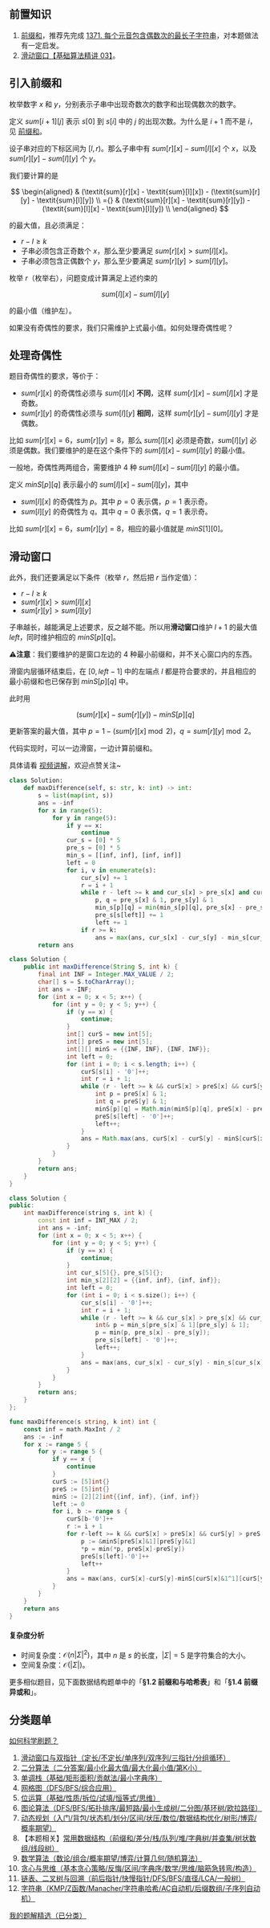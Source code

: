 ## 前置知识

1. [前缀和](https://leetcode.cn/problems/range-sum-query-immutable/solution/qian-zhui-he-ji-qi-kuo-zhan-fu-ti-dan-py-vaar/)，推荐先完成 [1371. 每个元音包含偶数次的最长子字符串](https://leetcode.cn/problems/find-the-longest-substring-containing-vowels-in-even-counts/)，对本题做法有一定启发。
2. [滑动窗口【基础算法精讲 03】](https://www.bilibili.com/video/BV1hd4y1r7Gq/)。

## 引入前缀和

枚举数字 $x$ 和 $y$，分别表示子串中出现奇数次的数字和出现偶数次的数字。

定义 $\textit{sum}[i+1][j]$ 表示 $s[0]$ 到 $s[i]$ 中的 $j$ 的出现次数。为什么是 $i+1$ 而不是 $i$，见 [前缀和](https://leetcode.cn/problems/range-sum-query-immutable/solution/qian-zhui-he-ji-qi-kuo-zhan-fu-ti-dan-py-vaar/)。

设子串对应的下标区间为 $[l,r)$。那么子串中有 $\textit{sum}[r][x] - \textit{sum}[l][x]$ 个 $x$，以及 $\textit{sum}[r][y] - \textit{sum}[l][y]$ 个 $y$。

我们要计算的是

$$
\begin{aligned}
    & (\textit{sum}[r][x] - \textit{sum}[l][x]) - (\textit{sum}[r][y] - \textit{sum}[l][y])      \\
={} & (\textit{sum}[r][x] - \textit{sum}[r][y]) - (\textit{sum}[l][x] - \textit{sum}[l][y])      \\
\end{aligned}
$$

的最大值，且必须满足：

- $r-l\ge k$
- 子串必须包含正奇数个 $x$，那么至少要满足 $\textit{sum}[r][x] > \textit{sum}[l][x]$。
- 子串必须包含正偶数个 $y$，那么至少要满足 $\textit{sum}[r][y] > \textit{sum}[l][y]$。

枚举 $r$（枚举右），问题变成计算满足上述约束的

$$
\textit{sum}[l][x] - \textit{sum}[l][y]
$$

的最小值（维护左）。

如果没有奇偶性的要求，我们只需维护上式最小值。如何处理奇偶性呢？

## 处理奇偶性

题目奇偶性的要求，等价于：

- $\textit{sum}[r][x]$ 的奇偶性必须与 $\textit{sum}[l][x]$ **不同**，这样 $\textit{sum}[r][x] - \textit{sum}[l][x]$ 才是奇数。
- $\textit{sum}[r][y]$ 的奇偶性必须与 $\textit{sum}[l][y]$ **相同**，这样 $\textit{sum}[r][y] - \textit{sum}[l][y]$ 才是偶数。

比如 $\textit{sum}[r][x]=6$，$\textit{sum}[r][y]=8$，那么 $\textit{sum}[l][x]$ 必须是奇数，$\textit{sum}[l][y]$ 必须是偶数。我们要维护的是在这个条件下的 $\textit{sum}[l][x] - \textit{sum}[l][y]$ 的最小值。

一般地，奇偶性两两组合，需要维护 $4$ 种 $\textit{sum}[l][x] - \textit{sum}[l][y]$ 的最小值。

定义 $\textit{minS}[p][q]$ 表示最小的 $\textit{sum}[l][x] - \textit{sum}[l][y]$，其中

- $\textit{sum}[l][x]$ 的奇偶性为 $p$。其中 $p=0$ 表示偶，$p=1$ 表示奇。
- $\textit{sum}[l][y]$ 的奇偶性为 $q$。其中 $q=0$ 表示偶，$q=1$ 表示奇。

比如 $\textit{sum}[r][x]=6$，$\textit{sum}[r][y]=8$，相应的最小值就是 $\textit{minS}[1][0]$。

## 滑动窗口

此外，我们还要满足以下条件（枚举 $r$，然后把 $r$ 当作定值）：

- $r-l\ge k$
- $\textit{sum}[r][x] > \textit{sum}[l][x]$
- $\textit{sum}[r][y] > \textit{sum}[l][y]$

子串越长，越能满足上述要求，反之越不能。所以用**滑动窗口**维护 $l+1$ 的最大值 $\textit{left}$，同时维护相应的 $\textit{minS}[p][q]$。

⚠**注意**：我们要维护的是窗口左边的 $4$ 种最小前缀和，并不关心窗口内的东西。

滑窗内层循环结束后，在 $[0,\textit{left}-1]$ 中的左端点 $l$ 都是符合要求的，并且相应的最小前缀和也已保存到 $\textit{minS}[p][q]$ 中。

此时用

$$
(\textit{sum}[r][x] - \textit{sum}[r][y]) - \textit{minS}[p][q]
$$

更新答案的最大值，其中 $p=1-(\textit{sum}[r][x]\bmod 2)$，$q = \textit{sum}[r][y]\bmod 2$。

代码实现时，可以一边滑窗，一边计算前缀和。

具体请看 [视频讲解](https://www.bilibili.com/video/BV1D5F6eRECp/?t=49m08s)，欢迎点赞关注~

```py [sol-Python3]
class Solution:
    def maxDifference(self, s: str, k: int) -> int:
        s = list(map(int, s))
        ans = -inf
        for x in range(5):
            for y in range(5):
                if y == x:
                    continue
                cur_s = [0] * 5
                pre_s = [0] * 5
                min_s = [[inf, inf], [inf, inf]]
                left = 0
                for i, v in enumerate(s):
                    cur_s[v] += 1
                    r = i + 1
                    while r - left >= k and cur_s[x] > pre_s[x] and cur_s[y] > pre_s[y]:
                        p, q = pre_s[x] & 1, pre_s[y] & 1
                        min_s[p][q] = min(min_s[p][q], pre_s[x] - pre_s[y])
                        pre_s[s[left]] += 1
                        left += 1
                    if r >= k:
                        ans = max(ans, cur_s[x] - cur_s[y] - min_s[cur_s[x] & 1 ^ 1][cur_s[y] & 1])
        return ans
```

```java [sol-Java]
class Solution {
    public int maxDifference(String S, int k) {
        final int INF = Integer.MAX_VALUE / 2;
        char[] s = S.toCharArray();
        int ans = -INF;
        for (int x = 0; x < 5; x++) {
            for (int y = 0; y < 5; y++) {
                if (y == x) {
                    continue;
                }
                int[] curS = new int[5];
                int[] preS = new int[5];
                int[][] minS = {{INF, INF}, {INF, INF}};
                int left = 0;
                for (int i = 0; i < s.length; i++) {
                    curS[s[i] - '0']++;
                    int r = i + 1;
                    while (r - left >= k && curS[x] > preS[x] && curS[y] > preS[y]) {
                        int p = preS[x] & 1;
                        int q = preS[y] & 1;
                        minS[p][q] = Math.min(minS[p][q], preS[x] - preS[y]);
                        preS[s[left] - '0']++;
                        left++;
                    }
                    ans = Math.max(ans, curS[x] - curS[y] - minS[curS[x] & 1 ^ 1][curS[y] & 1]);
                }
            }
        }
        return ans;
    }
}
```

```cpp [sol-C++]
class Solution {
public:
    int maxDifference(string s, int k) {
        const int inf = INT_MAX / 2;
        int ans = -inf;
        for (int x = 0; x < 5; x++) {
            for (int y = 0; y < 5; y++) {
                if (y == x) {
                    continue;
                }
                int cur_s[5]{}, pre_s[5]{};
                int min_s[2][2] = {{inf, inf}, {inf, inf}};
                int left = 0;
                for (int i = 0; i < s.size(); i++) {
                    cur_s[s[i] - '0']++;
                    int r = i + 1;
                    while (r - left >= k && cur_s[x] > pre_s[x] && cur_s[y] > pre_s[y]) {
                        int& p = min_s[pre_s[x] & 1][pre_s[y] & 1];
                        p = min(p, pre_s[x] - pre_s[y]);
                        pre_s[s[left] - '0']++;
                        left++;
                    }
                    ans = max(ans, cur_s[x] - cur_s[y] - min_s[cur_s[x] & 1 ^ 1][cur_s[y] & 1]);
                }
            }
        }
        return ans;
    }
};
```

```go [sol-Go]
func maxDifference(s string, k int) int {
	const inf = math.MaxInt / 2
	ans := -inf
	for x := range 5 {
		for y := range 5 {
			if y == x {
				continue
			}
			curS := [5]int{}
			preS := [5]int{}
			minS := [2][2]int{{inf, inf}, {inf, inf}}
			left := 0
			for i, b := range s {
				curS[b-'0']++
				r := i + 1
				for r-left >= k && curS[x] > preS[x] && curS[y] > preS[y] {
					p := &minS[preS[x]&1][preS[y]&1]
					*p = min(*p, preS[x]-preS[y])
					preS[s[left]-'0']++
					left++
				}
                ans = max(ans, curS[x]-curS[y]-minS[curS[x]&1^1][curS[y]&1])
			}
		}
	}
	return ans
}
```

#### 复杂度分析

- 时间复杂度：$\mathcal{O}(n|\Sigma|^2)$，其中 $n$ 是 $s$ 的长度，$|\Sigma|=5$ 是字符集合的大小。
- 空间复杂度：$\mathcal{O}(|\Sigma|)$。

更多相似题目，见下面数据结构题单中的「**§1.2 前缀和与哈希表**」和「**§1.4 前缀异或和**」。

## 分类题单

[如何科学刷题？](https://leetcode.cn/circle/discuss/RvFUtj/)

1. [滑动窗口与双指针（定长/不定长/单序列/双序列/三指针/分组循环）](https://leetcode.cn/circle/discuss/0viNMK/)
2. [二分算法（二分答案/最小化最大值/最大化最小值/第K小）](https://leetcode.cn/circle/discuss/SqopEo/)
3. [单调栈（基础/矩形面积/贡献法/最小字典序）](https://leetcode.cn/circle/discuss/9oZFK9/)
4. [网格图（DFS/BFS/综合应用）](https://leetcode.cn/circle/discuss/YiXPXW/)
5. [位运算（基础/性质/拆位/试填/恒等式/思维）](https://leetcode.cn/circle/discuss/dHn9Vk/)
6. [图论算法（DFS/BFS/拓扑排序/最短路/最小生成树/二分图/基环树/欧拉路径）](https://leetcode.cn/circle/discuss/01LUak/)
7. [动态规划（入门/背包/状态机/划分/区间/状压/数位/数据结构优化/树形/博弈/概率期望）](https://leetcode.cn/circle/discuss/tXLS3i/)
8. 【本题相关】[常用数据结构（前缀和/差分/栈/队列/堆/字典树/并查集/树状数组/线段树）](https://leetcode.cn/circle/discuss/mOr1u6/)
9. [数学算法（数论/组合/概率期望/博弈/计算几何/随机算法）](https://leetcode.cn/circle/discuss/IYT3ss/)
10. [贪心与思维（基本贪心策略/反悔/区间/字典序/数学/思维/脑筋急转弯/构造）](https://leetcode.cn/circle/discuss/g6KTKL/)
11. [链表、二叉树与回溯（前后指针/快慢指针/DFS/BFS/直径/LCA/一般树）](https://leetcode.cn/circle/discuss/K0n2gO/)
12. [字符串（KMP/Z函数/Manacher/字符串哈希/AC自动机/后缀数组/子序列自动机）](https://leetcode.cn/circle/discuss/SJFwQI/)

[我的题解精选（已分类）](https://github.com/EndlessCheng/codeforces-go/blob/master/leetcode/SOLUTIONS.md)
